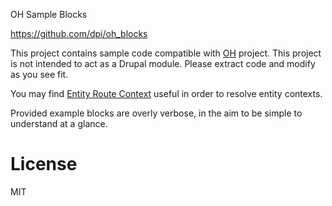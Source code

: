 OH Sample Blocks

https://github.com/dpi/oh_blocks

This project contains sample code compatible with [OH] project. This project is
not intended to act as a Drupal module. Please extract code and modify as you
see fit.

You may find [Entity Route Context] useful in order to resolve entity contexts.

Provided example blocks are overly verbose, in the aim to be simple to
understand at a glance. 

[OH]: https://www.drupal.org/project/oh
[Entity Route Context]: https://www.drupal.org/project/entity_route_context

# License

MIT
